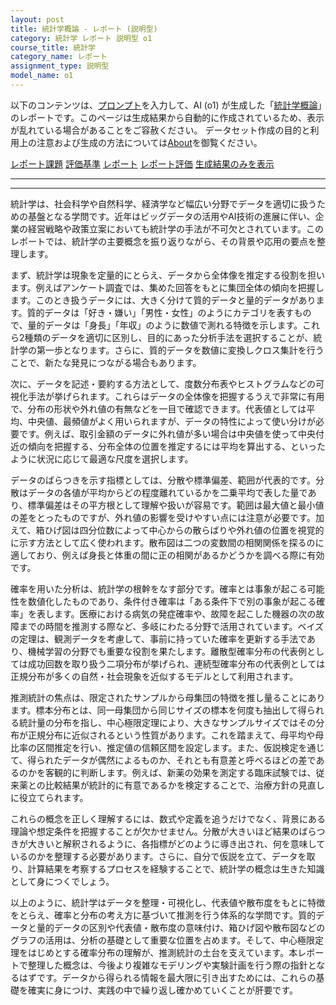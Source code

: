 ```yaml
---
layout: post
title: 統計学概論 - レポート (説明型)
category: 統計学 レポート 説明型 o1
course_title: 統計学
category_name: レポート
assignment_type: 説明型
model_name: o1
---
```


以下のコンテンツは、[プロンプト](https://github.com/takedatoshiyuki/synthetic_assignments/tree/main/generated/統計学/o1/prompt_レポート-説明型.md)を入力して、AI (o1) が生成した「[統計学概論](/contents/統計学/)」のレポートです。このページは生成結果から自動的に作成されているため、表示が乱れている場合があることをご容赦ください。
データセット作成の目的と利用上の注意および生成の方法については[About](/About)を御覧ください。

[レポート課題](../レポート課題-説明型)
[評価基準](../評価基準-説明型)
[レポート](../レポート-説明型)
[レポート評価](../レポート評価-説明型)
[生成結果のみを表示](https://github.com/takedatoshiyuki/synthetic_assignments/tree/main/generated/統計学/o1/レポート-説明型.md)
  

***
***
  
統計学は、社会科学や自然科学、経済学など幅広い分野でデータを適切に扱うための基盤となる学問です。近年はビッグデータの活用やAI技術の進展に伴い、企業の経営戦略や政策立案においても統計学の手法が不可欠とされています。このレポートでは、統計学の主要概念を振り返りながら、その背景や応用の要点を整理します。

まず、統計学は現象を定量的にとらえ、データから全体像を推定する役割を担います。例えばアンケート調査では、集めた回答をもとに集団全体の傾向を把握します。このとき扱うデータには、大きく分けて質的データと量的データがあります。質的データは「好き・嫌い」「男性・女性」のようにカテゴリを表すもので、量的データは「身長」「年収」のように数値で測れる特徴を示します。これら2種類のデータを適切に区別し、目的にあった分析手法を選択することが、統計学の第一歩となります。さらに、質的データを数値に変換しクロス集計を行うことで、新たな発見につながる場合もあります。

次に、データを記述・要約する方法として、度数分布表やヒストグラムなどの可視化手法が挙げられます。これらはデータの全体像を把握するうえで非常に有用で、分布の形状や外れ値の有無などを一目で確認できます。代表値としては平均、中央値、最頻値がよく用いられますが、データの特性によって使い分けが必要です。例えば、取引金額のデータに外れ値が多い場合は中央値を使って中央付近の傾向を把握する、分布全体の位置を推定するには平均を算出する、といったように状況に応じて最適な尺度を選択します。

データのばらつきを示す指標としては、分散や標準偏差、範囲が代表的です。分散はデータの各値が平均からどの程度離れているかを二乗平均で表した量であり、標準偏差はその平方根として理解や扱いが容易です。範囲は最大値と最小値の差をとったものですが、外れ値の影響を受けやすい点には注意が必要です。加えて、箱ひげ図は四分位数によって中心からの散らばりや外れ値の位置を視覚的に示す方法として広く使われます。散布図は二つの変数間の相関関係を探るのに適しており、例えば身長と体重の間に正の相関があるかどうかを調べる際に有効です。

確率を用いた分析は、統計学の根幹をなす部分です。確率とは事象が起こる可能性を数値化したものであり、条件付き確率は「ある条件下で別の事象が起こる確率」を表します。医療における病気の発症確率や、故障を起こした機器の次の故障までの時間を推測する際など、多岐にわたる分野で活用されています。ベイズの定理は、観測データを考慮して、事前に持っていた確率を更新する手法であり、機械学習の分野でも重要な役割を果たします。離散型確率分布の代表例としては成功回数を取り扱う二項分布が挙げられ、連続型確率分布の代表例としては正規分布が多くの自然・社会現象を近似するモデルとして利用されます。

推測統計の焦点は、限定されたサンプルから母集団の特徴を推し量ることにあります。標本分布とは、同一母集団から同じサイズの標本を何度も抽出して得られる統計量の分布を指し、中心極限定理により、大きなサンプルサイズではその分布が正規分布に近似されるという性質があります。これを踏まえて、母平均や母比率の区間推定を行い、推定値の信頼区間を設定します。また、仮説検定を通じて、得られたデータが偶然によるものか、それとも有意差と呼べるほどの差であるのかを客観的に判断します。例えば、新薬の効果を測定する臨床試験では、従来薬との比較結果が統計的に有意であるかを検定することで、治療方針の見直しに役立てられます。

これらの概念を正しく理解するには、数式や定義を追うだけでなく、背景にある理論や想定条件を把握することが欠かせません。分散が大きいほど結果のばらつきが大きいと解釈されるように、各指標がどのように導き出され、何を意味しているのかを整理する必要があります。さらに、自分で仮説を立て、データを取り、計算結果を考察するプロセスを経験することで、統計学の概念は生きた知識として身につくでしょう。

以上のように、統計学はデータを整理・可視化し、代表値や散布度をもとに特徴をとらえ、確率と分布の考え方に基づいて推測を行う体系的な学問です。質的データと量的データの区別や代表値・散布度の意味付け、箱ひげ図や散布図などのグラフの活用は、分析の基礎として重要な位置を占めます。そして、中心極限定理をはじめとする確率分布の理解が、推測統計の土台を支えています。本レポートで整理した概念は、今後より複雑なモデリングや実験計画を行う際の指針となるはずです。データから得られる情報を最大限に引き出すためには、これらの基礎を確実に身につけ、実践の中で繰り返し確かめていくことが肝要です。

